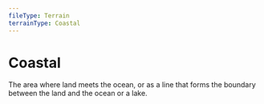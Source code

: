 ```yaml
---
fileType: Terrain
terrainType: Coastal
---
```

# Coastal
The area where land meets the ocean, or as a line that forms the boundary between the land and the ocean or a lake.
